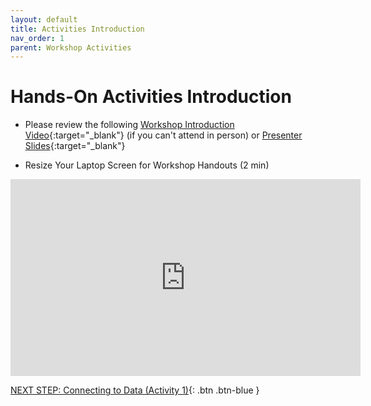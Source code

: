 ```yaml
---
layout: default
title: Activities Introduction
nav_order: 1
parent: Workshop Activities
---
```

# Hands-On Activities Introduction

- Please review the following [Workshop Introduction Video](https://www.youtube.com/watch?v=2CuaT90NhPY){:target="_blank"} (if you can't attend in person) or [Presenter Slides](http://bit.ly/3iD6iU2){:target="_blank"}

- Resize Your Laptop Screen for Workshop Handouts (2 min)
<iframe width="560" height="315" src="https://www.youtube.com/embed/Igk5hZUfzN0" title="YouTube video player" frameborder="0" allow="accelerometer; autoplay; clipboard-write; encrypted-media; gyroscope; picture-in-picture" allowfullscreen></iframe>

[NEXT STEP: Connecting to Data (Activity 1)](activity-1.html){: .btn .btn-blue }
